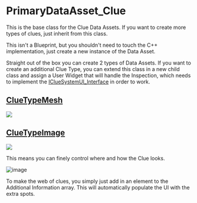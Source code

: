 ﻿# PrimaryDataAsset_Clue


This is the base class for the Clue Data Assets. If you want to create more types of clues, 
just inherit from this class. 

This isn't a Blueprint, but you shouldn't need to touch the C++ implementation, just create a new instance of the Data Asset.

Straight out of the box you can create 2 types of Data Assets. If you want to create an additional Clue Type, you can extend this class in a new child
class and assign a User Widget that will handle the Inspection, which needs to implement the [IClueSystemUI_Interface](/docs/Documentation/C%2B%2B/ClueSystem/Interfaces/IClueSystemUI_Interface.md) in order to work. 

## [ClueTypeMesh](/docs/Documentation/Content/Clue%20Types/ClueTypeMesh.md)

![](https://imgur.com/m0z2r6i.png)

## [ClueTypeImage](/docs/Documentation/Content/Clue%20Types/ClueTypeImage.md)

![](https://imgur.com/doaLlOH.png)

This means you can finely control where and how the Clue looks.

![image](https://user-images.githubusercontent.com/50571566/218345194-9730e615-a23f-4d2d-936a-f45e944a1c97.png)

To make the web of clues, you simply just add in an element to the Additional Information array.
This will automatically populate the UI with the extra spots. 